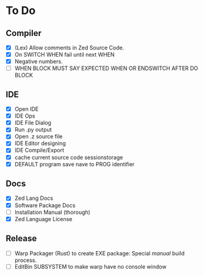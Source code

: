 # To Do
## Compiler
- [x] (Lex) Allow comments in Zed Source Code.
- [x] On SWITCH WHEN fail until next WHEN
- [x] Negative numbers.
- [ ] WHEN BLOCK MUST SAY EXPECTED WHEN OR ENDSWITCH AFTER DO BLOCK
## IDE
- [x] Open IDE
- [x] IDE Ops
- [x] IDE File Dialog
- [x] Run .py output
- [x] Open .z source file
- [x] IDE Editor designing
- [x] IDE Compile/Export
- [x] cache current source code sessionstorage
- [x] DEFAULT program save nave to PROG identifier
## Docs
- [x] Zed Lang Docs
- [x] Software Package Docs
- [ ] Installation Manual (thorough)
- [x] Zed Language License
## Release
- [ ] Warp Packager (Rust) to create EXE package: Special *manual* build process.
- [ ] EditBin SUBSYSTEM to make warp have no console window
